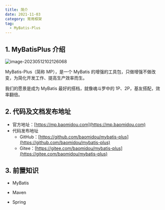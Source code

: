 ```yaml
---
title: 简介
date: 2021-11-03
category: 常用框架
tag:
  - MyBatis-Plus
---
```


## 1. MyBatisPlus 介绍

![image-20230512102126068](http://img.hl1015.top/work/image-20230512102126068.png)

MyBatis-Plus（简称 MP），是一个 MyBatis 的增强的工具包，只做增强不做改变，为简化开发工作、提高生产效率而生。

我们的愿景是成为 MyBatis 最好的搭档，就像魂斗罗中的 1P、2P，基友搭配，效率翻倍。

## 2. 代码及文档发布地址

- 官方地址：[https://mp.baomidou.com](https://mp.baomidou.com)
- 代码发布地址
  - GitHub：[https://github.com/baomidou/mybatis-plus](https://github.com/baomidou/mybatis-plus)
  - Gitee：[https://gitee.com/baomidou/mybatis-plus](https://gitee.com/baomidou/mybatis-plus)

## 3. 前置知识

- MyBatis

- Maven
- Spring
